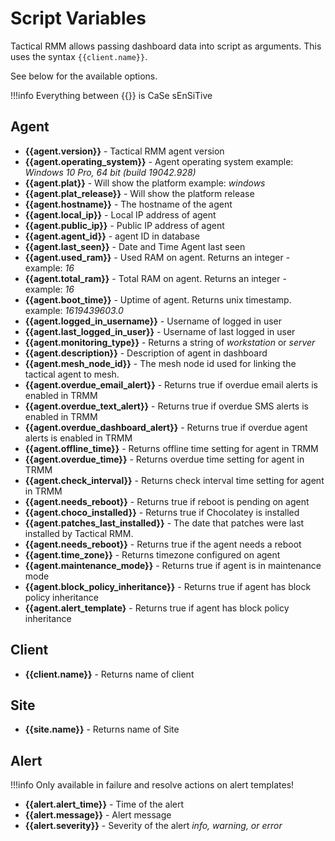 # Script Variables

Tactical RMM allows passing dashboard data into script as arguments. This uses the syntax `{{client.name}}`.

See below for the available options.

!!!info
    Everything between {{}} is CaSe sEnSiTive

## Agent

- **{{agent.version}}** - Tactical RMM agent version
- **{{agent.operating_system}}** - Agent operating system example: *Windows 10 Pro, 64 bit (build 19042.928)*
- **{{agent.plat}}** - Will show the platform example: *windows*
- **{{agent.plat_release}}** - Will show the platform release
- **{{agent.hostname}}** - The hostname of the agent
- **{{agent.local_ip}}** - Local IP address of agent
- **{{agent.public_ip}}** - Public IP address of agent
- **{{agent.agent_id}}** - agent ID in database
- **{{agent.last_seen}}** - Date and Time Agent last seen
- **{{agent.used_ram}}** - Used RAM on agent. Returns an integer - example: *16* 
- **{{agent.total_ram}}** - Total RAM on agent. Returns an integer - example: *16* 
- **{{agent.boot_time}}** - Uptime of agent. Returns unix timestamp. example: *1619439603.0*
- **{{agent.logged_in_username}}** - Username of logged in user
- **{{agent.last_logged_in_user}}** - Username of last logged in user
- **{{agent.monitoring_type}}** - Returns a string of *workstation* or *server*
- **{{agent.description}}** - Description of agent in dashboard
- **{{agent.mesh_node_id}}** - The mesh node id used for linking the tactical agent to mesh.
- **{{agent.overdue_email_alert}}** - Returns true if overdue email alerts is enabled in TRMM
- **{{agent.overdue_text_alert}}** - Returns true if overdue SMS alerts is enabled in TRMM
- **{{agent.overdue_dashboard_alert}}** - Returns true if overdue agent alerts is enabled in TRMM
- **{{agent.offline_time}}** - Returns offline time setting for agent in TRMM
- **{{agent.overdue_time}}** - Returns overdue time setting for agent in TRMM
- **{{agent.check_interval}}** - Returns check interval time setting for agent in TRMM
- **{{agent.needs_reboot}}** - Returns true if reboot is pending on agent
- **{{agent.choco_installed}}** - Returns true if Chocolatey is installed
- **{{agent.patches_last_installed}}** - The date that patches were last installed by Tactical RMM. 
- **{{agent.needs_reboot}}** - Returns true if the agent needs a reboot
- **{{agent.time_zone}}** - Returns timezone configured on agent
- **{{agent.maintenance_mode}}** - Returns true if agent is in maintenance mode
- **{{agent.block_policy_inheritance}}** - Returns true if agent has block policy inheritance
- **{{agent.alert_template}** - Returns true if agent has block policy inheritance

## Client
- **{{client.name}}** - Returns name of client

## Site
- **{{site.name}}** - Returns name of Site

## Alert

!!!info
    Only available in failure and resolve actions on alert templates!
    
- **{{alert.alert_time}}** - Time of the alert
- **{{alert.message}}** - Alert message
- **{{alert.severity}}** - Severity of the alert *info, warning, or error*
